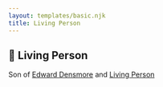 ```yaml
---
layout: templates/basic.njk
title: Living Person
---
```

## 🔵 Living Person

Son of [Edward Densmore](/people/7/75117844) and [Living Person](/people/7/7869963)
